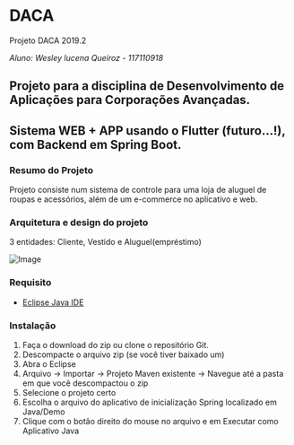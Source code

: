 # DACA
Projeto DACA 2019.2

*Aluno: Wesley lucena Queiroz - 117110918*

## Projeto para a disciplina de Desenvolvimento de Aplicações para Corporações Avançadas.
## Sistema WEB + APP usando o Flutter (futuro...!), com Backend em Spring Boot. 

### Resumo do Projeto
Projeto consiste num sistema de controle para uma loja de aluguel de roupas e acessórios, além de um e-commerce no aplicativo e web. 

### Arquitetura e design do projeto
 
3 entidades: Cliente, Vestido e Aluguel(empréstimo)

![Image](https://i.ibb.co/p0Xp58S/Loz-Diagram.png)

### Requisito
* [Eclipse Java IDE](https://www.eclipse.org/downloads/packages/release/mars/2/eclipse-ide-java-ee-developers)


### Instalação
1. Faça o download do zip ou clone o repositório Git.
2. Descompacte o arquivo zip (se você tiver baixado um)
3. Abra o Eclipse
4. Arquivo -> Importar -> Projeto Maven existente -> Navegue até a pasta em que você descompactou o zip
5. Selecione o projeto certo
6. Escolha o arquivo do aplicativo de inicialização Spring localizado em Java/Demo
7. Clique com o botão direito do mouse no arquivo e em Executar como Aplicativo Java



